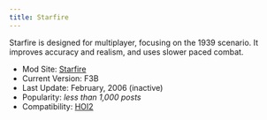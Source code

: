 ```yaml
---
title: Starfire
---
```



Starfire is designed for multiplayer, focusing on the 1939 scenario. It
improves accuracy and realism, and uses slower paced combat.

-   Mod Site: [Starfire](http://www.mnstarfire.com/ww2/hoi/hoimain.html)
-   Current Version: F3B
-   Last Update: February, 2006 (inactive)
-   Popularity: *less than 1,000 posts*
-   Compatibility: [HOI2](/wiki/Abbreviations#H "Abbreviations")
